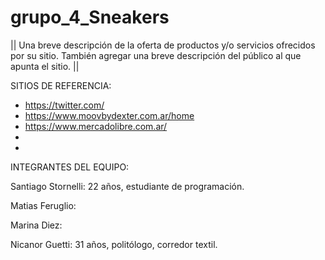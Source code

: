 # grupo_4_Sneakers

|| Una breve descripción de la oferta de productos y/o servicios ofrecidos por su
sitio. También agregar una breve descripción del público al que apunta el sitio. ||

SITIOS DE REFERENCIA:

- https://twitter.com/
- https://www.moovbydexter.com.ar/home
- https://www.mercadolibre.com.ar/
-
-

INTEGRANTES DEL EQUIPO: 

Santiago Stornelli: 22 años, estudiante de programación. 

Matias Feruglio:

Marina Diez:

Nicanor Guetti: 31 años, politólogo, corredor textil.

